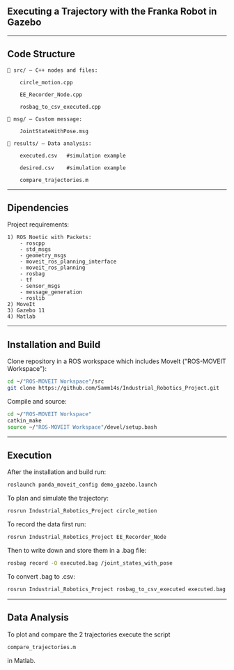 ## Executing a Trajectory with the Franka Robot in Gazebo
---
## Code Structure
    📁 src/ — C++ nodes and files:

        circle_motion.cpp

        EE_Recorder_Node.cpp

        rosbag_to_csv_executed.cpp

    📁 msg/ — Custom message:

        JointStateWithPose.msg

    📁 results/ — Data analysis:

        executed.csv   #simulation example

        desired.csv    #simulation example

        compare_trajectories.m 
---
## Dipendencies
Project requirements:

    1) ROS Noetic with Packets: 
        - roscpp 
        - std_msgs 
        - geometry_msgs 
        - moveit_ros_planning_interface 
        - moveit_ros_planning
        - rosbag 
        - tf 
        - sensor_msgs 
        - message_generation
        - roslib
    2) MoveIt
    3) Gazebo 11
    4) Matlab 

---
## Installation and Build
Clone repository in a ROS workspace which includes MoveIt ("ROS-MOVEIT Workspace"):
```bash
cd ~/"ROS-MOVEIT Workspace"/src
git clone https://github.com/Samm14s/Industrial_Robotics_Project.git
```
Compile and source:
```bash
cd ~/"ROS-MOVEIT Workspace"
catkin_make
source ~/"ROS-MOVEIT Workspace"/devel/setup.bash
```
---
## Execution
After the installation and build run:
```bash
roslaunch panda_moveit_config demo_gazebo.launch
```
To plan and simulate the trajectory:
```bash
rosrun Industrial_Robotics_Project circle_motion
```
To record the data first run:
```bash
rosrun Industrial_Robotics_Project EE_Recorder_Node
```
Then to write down and store them in a .bag file:
```bash
rosbag record -O executed.bag /joint_states_with_pose
```
To convert .bag to .csv:
```bash
rosrun Industrial_Robotics_Project rosbag_to_csv_executed executed.bag
```
---
## Data Analysis
To plot and compare the 2 trajectories execute the script
```bash
compare_trajectories.m 
```
in Matlab.
